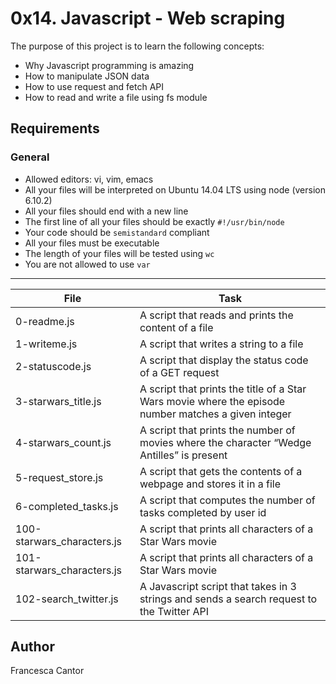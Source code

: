 # 0x14. Javascript - Web scraping

The purpose of this project is to learn the following concepts:
- Why Javascript programming is amazing
- How to manipulate JSON data
- How to use request and fetch API
- How to read and write a file using fs module

## Requirements
### General
- Allowed editors: vi, vim, emacs
- All your files will be interpreted on Ubuntu 14.04 LTS using node (version 6.10.2)
- All your files should end with a new line
- The first line of all your files should be exactly ```#!/usr/bin/node```
- Your code should be ```semistandard``` compliant
- All your files must be executable
- The length of your files will be tested using ```wc```
- You are not allowed to use ```var```

---
File | Task
---|---
0-readme.js | A script that reads and prints the content of a file
1-writeme.js | A script that writes a string to a file
2-statuscode.js | A script that display the status code of a GET request
3-starwars_title.js | A script that prints the title of a Star Wars movie where the episode number matches a given integer
4-starwars_count.js | A script that prints the number of movies where the character “Wedge Antilles” is present
5-request_store.js | A script that gets the contents of a webpage and stores it in a file
6-completed_tasks.js | A script that computes the number of tasks completed by user id
100-starwars_characters.js | A script that prints all characters of a Star Wars movie
101-starwars_characters.js |  A script that prints all characters of a Star Wars movie
102-search_twitter.js | A Javascript script that takes in 3 strings and sends a search request to the Twitter API

## Author
Francesca Cantor